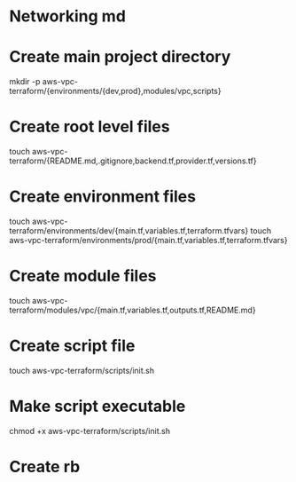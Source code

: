 # Networking md

# Create main project directory
mkdir -p aws-vpc-terraform/{environments/{dev,prod},modules/vpc,scripts}

# Create root level files
touch aws-vpc-terraform/{README.md,.gitignore,backend.tf,provider.tf,versions.tf}

# Create environment files
touch aws-vpc-terraform/environments/dev/{main.tf,variables.tf,terraform.tfvars}
touch aws-vpc-terraform/environments/prod/{main.tf,variables.tf,terraform.tfvars}

# Create module files
touch aws-vpc-terraform/modules/vpc/{main.tf,variables.tf,outputs.tf,README.md}

# Create script file
touch aws-vpc-terraform/scripts/init.sh

# Make script executable
chmod +x aws-vpc-terraform/scripts/init.sh

# Create rb
